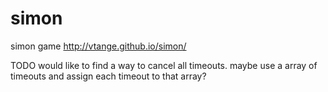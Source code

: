 # simon
simon game http://vtange.github.io/simon/

TODO
would like to find a way to cancel all timeouts. maybe use a array of timeouts and assign each timeout to that array?
